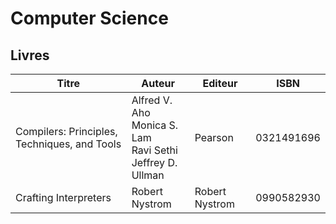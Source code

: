 # Computer Science

## Livres

| Titre                                        | Auteur                                                                  | Editeur        | ISBN       |
|----------------------------------------------|-------------------------------------------------------------------------|----------------|------------|
| Compilers: Principles, Techniques, and Tools | Alfred V. Aho<br/> Monica S. Lam<br/> Ravi Sethi<br/> Jeffrey D. Ullman | Pearson        | 0321491696 |
| Crafting Interpreters                        | Robert Nystrom                                                          | Robert Nystrom | 0990582930 |
